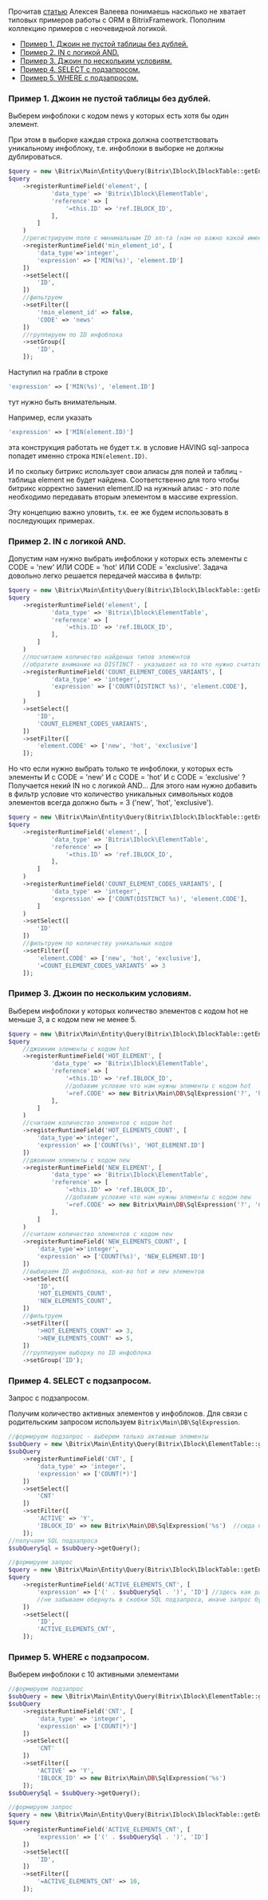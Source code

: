 Прочитав [статью](http://alexvaleev.ru/orm-d7/) Алексея Валеева понимаешь насколько не хватает типовых примеров работы с ORM в BitrixFramework. Пополним коллекцию примеров с неочевидной логикой.

* [Пример 1. Джоин не пустой таблицы без дублей.](#user-content-пример-1-джоин-не-пустой-таблицы-без-дублей)
* [Пример 2. IN с логикой AND.](#Пример-2-in-с-логикой-and)
* [Пример 3. Джоин по нескольким условиям.](#Пример-3-Джоин-по-нескольким-условиям)
* [Пример 4. SELECT с подзапросом.](#Пример-4-select-с-подзапросом)
* [Пример 5. WHERE с подзапросом.](#Пример-5-where-с-подзапросом)

### Пример 1. Джоин не пустой таблицы без дублей.

Выберем инфоблоки с кодом news у которых есть хотя бы один элемент. 

При этом в выборке каждая строка должна соответствовать уникальному инфоблоку, т.е. инфоблоки в выборке не должны дублироваться.


```php
$query = new \Bitrix\Main\Entity\Query(Bitrix\Iblock\IblockTable::getEntity());
$query
    ->registerRuntimeField('element', [
            'data_type' => 'Bitrix\Iblock\ElementTable',
            'reference' => [
                '=this.ID' => 'ref.IBLOCK_ID',
            ],
        ]
    )
    //регистрируем поле с минимальным ID эл-та (нам не важно какой именно этот элемент, важно есть ли в принципе минимальный ID или нет)
    ->registerRuntimeField('min_element_id', [
        'data_type'=>'integer',
        'expression' => ['MIN(%s)', 'element.ID']
    ])
    ->setSelect([
        'ID',
    ])
    //фильтруем
    ->setFilter([
        '!min_element_id' => false, 
        'CODE' => 'news'
    ])
    //группируем по ID инфоблока
    ->setGroup([
        'ID',
    ]);

```

Наступил на грабли в строке 
```php
'expression' => ['MIN(%s)', 'element.ID']
```
тут нужно быть внимательным.

Например, если указать
```php
'expression' => ['MIN(element.ID)']
```
эта конструкция работать не будет т.к. в условие HAVING sql-запроса попадет именно строка ```MIN(element.ID)```. 

И по скольку битрикс использует свои алиасы для полей и таблиц - таблица element не будет найдена. Соответственно для того чтобы битрикс корректно заменил element.ID на нужный алиас - это поле необходимо передавать вторым элементом в массиве expression.

Эту концепцию важно уловить, т.к. ее же будем использовать в последующих примерах.

### Пример 2. IN с логикой AND.

Допустим нам нужно выбрать инфоблоки у которых есть элементы с CODE = 'new' ИЛИ CODE = 'hot' ИЛИ CODE = 'exclusive'.
Задача довольно легко решается передачей массива в фильтр:

```php
$query = new \Bitrix\Main\Entity\Query(Bitrix\Iblock\IblockTable::getEntity());
$query
    ->registerRuntimeField('element', [
            'data_type' => 'Bitrix\Iblock\ElementTable',
            'reference' => [
                '=this.ID' => 'ref.IBLOCK_ID',
            ],
        ]
    )
    //посчитаем количество найденых типов элементов
    //обратите внимание на DISTINCT - указывает на то что нужно считать не повторяющиеся символьные коды
    ->registerRuntimeField('COUNT_ELEMENT_CODES_VARIANTS', [
            'data_type' => 'integer',
            'expression' => ['COUNT(DISTINCT %s)', 'element.CODE'],
        ]
    )
    ->setSelect([
        'ID',
        'COUNT_ELEMENT_CODES_VARIANTS',
    ])
    ->setFilter([
        'element.CODE' => ['new', 'hot', 'exclusive']
    ]);
```

Но что если нужно выбрать только те инфоблоки, у которых есть элементы И с CODE = 'new' И с CODE = 'hot' И с CODE = 'exclusive' ?
Получается некий IN но с логикой AND... Для этого нам нужно добавить в фильтр условие что количество уникальных символьных кодов элементов всегда должно быть = 3 ('new', 'hot', 'exclusive').

```php
$query = new \Bitrix\Main\Entity\Query(Bitrix\Iblock\IblockTable::getEntity());
$query
    ->registerRuntimeField('element', [
            'data_type' => 'Bitrix\Iblock\ElementTable',
            'reference' => [
                '=this.ID' => 'ref.IBLOCK_ID',
            ],
        ]
    )
    ->registerRuntimeField('COUNT_ELEMENT_CODES_VARIANTS', [
            'data_type' => 'integer',
            'expression' => ['COUNT(DISTINCT %s)', 'element.CODE'],
        ]
    )
    ->setSelect([
        'ID'
    ])
    //фильтруем по количеству уникальных кодов
    ->setFilter([
        'element.CODE' => ['new', 'hot', 'exclusive'],
        '=COUNT_ELEMENT_CODES_VARIANTS' => 3
    ]);
```

### Пример 3. Джоин по нескольким условиям.

Выберем инфоблоки у которых количество элементов с кодом hot не меньше 3, а с кодом new не менее 5.

```php
$query = new \Bitrix\Main\Entity\Query(Bitrix\Iblock\IblockTable::getEntity());
$query
    //джоиним элементы с кодом hot
    ->registerRuntimeField('HOT_ELEMENT', [
            'data_type' => 'Bitrix\Iblock\ElementTable',
            'reference' => [
                '=this.ID' => 'ref.IBLOCK_ID',
                //добавим условие что нам нужны элементы с кодом hot
                '=ref.CODE' => new Bitrix\Main\DB\SqlExpression('?', 'hot'),
            ],
        ]
    )
    //считаем количество элементов с кодом hot
    ->registerRuntimeField('HOT_ELEMENTS_COUNT', [
        'data_type'=>'integer',
        'expression' => ['COUNT(%s)', 'HOT_ELEMENT.ID']
    ])
    //джоиним элементы с кодом new
    ->registerRuntimeField('NEW_ELEMENT', [
            'data_type' => 'Bitrix\Iblock\ElementTable',
            'reference' => [
                '=this.ID' => 'ref.IBLOCK_ID',
                //добавим условие что нам нужны элементы с кодом new
                '=ref.CODE' => new Bitrix\Main\DB\SqlExpression('?', 'new'),
            ],
        ]
    )
    //считаем количество элементов с кодом new
    ->registerRuntimeField('NEW_ELEMENTS_COUNT', [
        'data_type'=>'integer',
        'expression' => ['COUNT(%s)', 'NEW_ELEMENT.ID']
    ])
    //выбираем ID инфоблока, кол-во hot и new элементов
    ->setSelect([
        'ID',
        'HOT_ELEMENTS_COUNT',
        'NEW_ELEMENTS_COUNT',
    ])
    //фильтруем
    ->setFilter([
        '>HOT_ELEMENTS_COUNT' => 3,
        '>NEW_ELEMENTS_COUNT' => 5,
    ])
    //группируем выборку по ID инфоблока
    ->setGroup('ID');
```

### Пример 4. SELECT с подзапросом.

Запрос с подзапросом. 

Получим количество активных элементов у инфоблоков. Для связи с родительским запросом используем ```Bitrix\Main\DB\SqlExpression```.

```php
//формируем подзапрос - выберем только активные элементы
$subQuery = new \Bitrix\Main\Entity\Query(Bitrix\Iblock\ElementTable::getEntity());
$subQuery
    ->registerRuntimeField('CNT', [
        'data_type' => 'integer',
        'expression' => ['COUNT(*)']
    ])
    ->setSelect([
        'CNT'
    ])
    ->setFilter([
        'ACTIVE' => 'Y',
        'IBLOCK_ID' => new Bitrix\Main\DB\SqlExpression('%s')  //сюда позже подставим алиас поля содержащий ID инфоблока из родительского запроса
    ]);
//получаем SQL подзапроса
$subQuerySql = $subQuery->getQuery();

//формируем запрос
$query = new \Bitrix\Main\Entity\Query(Bitrix\Iblock\IblockTable::getEntity());
$query
    ->registerRuntimeField('ACTIVE_ELEMENTS_CNT', [
        'expression' => ['(' . $subQuerySql . ')', 'ID'] //здесь как раз и связываем родительский запрос с подзапросом по ID инфоблока
        //не забываем обернуть в скобки SQL подзапроса, иначе запрос будет некорректным
    ])
    ->setSelect([
        'ID',
        'ACTIVE_ELEMENTS_CNT',
    ]);
```

### Пример 5. WHERE с подзапросом.
Выберем инфоблоки с 10 активными элементами

```php
//формируем подзапрос
$subQuery = new \Bitrix\Main\Entity\Query(Bitrix\Iblock\ElementTable::getEntity());
$subQuery
    ->registerRuntimeField('CNT', [
        'data_type' => 'integer',
        'expression' => ['COUNT(*)']
    ])
    ->setSelect([
        'CNT'
    ])
    ->setFilter([
        'ACTIVE' => 'Y',
        'IBLOCK_ID' => new Bitrix\Main\DB\SqlExpression('%s')
    ]);
$subQuerySql = $subQuery->getQuery();

//формируем запрос
$query = new \Bitrix\Main\Entity\Query(Bitrix\Iblock\IblockTable::getEntity());
$query
    ->registerRuntimeField('ACTIVE_ELEMENTS_CNT', [
        'expression' => ['(' . $subQuerySql . ')', 'ID']
    ])
    ->setSelect([
        'ID',
    ])
    ->setFilter([
        '=ACTIVE_ELEMENTS_CNT' => 10,
    ]);
```
